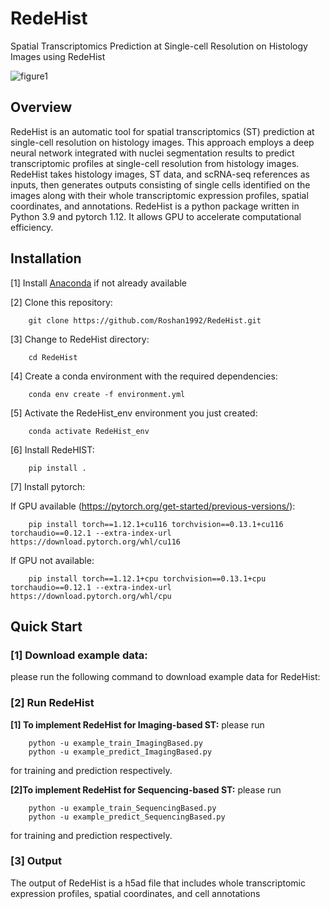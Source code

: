 # RedeHist
Spatial Transcriptomics Prediction at Single-cell Resolution on Histology Images using RedeHist

![figure1](https://github.com/Roshan1992/RedeHist/assets/11591480/fe053163-b09b-42fe-83c7-2abddd4f4f8f)



## Overview

RedeHist is an automatic tool for spatial transcriptomics (ST) prediction at single-cell resolution on histology images. This approach employs a deep neural network integrated with nuclei segmentation results to predict transcriptomic profiles at single-cell resolution from histology images. RedeHist takes histology images, ST data, and scRNA-seq references as inputs, then generates outputs consisting of single cells identified on the images along with their whole transcriptomic expression profiles, spatial coordinates, and annotations. RedeHist is a python package written in Python 3.9 and pytorch 1.12. It allows GPU to accelerate computational efficiency.


## Installation

[1] Install <a href="https://www.anaconda.com/" target="_blank">Anaconda</a> if not already available

[2] Clone this repository:
```
    git clone https://github.com/Roshan1992/RedeHist.git
```

[3] Change to RedeHist directory:
```
    cd RedeHist
```

[4] Create a conda environment with the required dependencies:
```
    conda env create -f environment.yml
```

[5] Activate the RedeHist_env environment you just created:
```
    conda activate RedeHist_env
```

[6] Install RedeHIST:
```
    pip install .
```

[7] Install pytorch:

If GPU available (https://pytorch.org/get-started/previous-versions/):
```
    pip install torch==1.12.1+cu116 torchvision==0.13.1+cu116 torchaudio==0.12.1 --extra-index-url https://download.pytorch.org/whl/cu116
```
If GPU not available:
```
    pip install torch==1.12.1+cpu torchvision==0.13.1+cpu torchaudio==0.12.1 --extra-index-url https://download.pytorch.org/whl/cpu
```

## Quick Start

### [1] Download example data:
please run the following command to download example data for RedeHist:


### [2] Run RedeHist

__[1] To implement RedeHist for Imaging-based ST:__ please run

```
    python -u example_train_ImagingBased.py
    python -u example_predict_ImagingBased.py
```
for training and prediction respectively.

__[2]To implement RedeHist for Sequencing-based ST:__ please run

```
    python -u example_train_SequencingBased.py
    python -u example_predict_SequencingBased.py
```
for training and prediction respectively.

### [3] Output
The output of RedeHist is a h5ad file that includes whole transcriptomic expression profiles, spatial coordinates, and cell annotations


